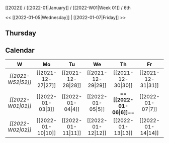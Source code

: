 [[2022]] / [[2022-01|January]] / [[2022-W01|Week 01]] / 6th

<< [[2022-01-05|Wednesday]] |  [[2022-01-07|Friday]]   >>︎

## Thursday

## Calendar
| W  | Mo | Tu | We | Th | Fr | Sa | Su |
|:--:|:--:|:--:|:--:|:--:|:--:|:--:|:--:|
| *[[2021-W52\|52]]* | [[2021-12-27\|27]] | [[2021-12-28\|28]] | [[2021-12-29\|29]] | [[2021-12-30\|30]] | [[2021-12-31\|31]] | [[2022-01-01\|1]]  | [[2022-01-02\|2]]  |
| *[[2022-W01\|01]]* | [[2022-01-03\|3]]  | [[2022-01-04\|4]]  | [[2022-01-05\|5]]  | ==**[[2022-01-06\|6]]**==  | [[2022-01-07\|7]]  | [[2022-01-08\|8]]  | [[2022-01-09\|9]]  |
| *[[2022-W02\|02]]* | [[2022-01-10\|10]] | [[2022-01-11\|11]] | [[2022-01-12\|12]] | [[2022-01-13\|13]] | [[2022-01-14\|14]] | [[2022-01-15\|15]] | [[2022-01-16\|16]] |
